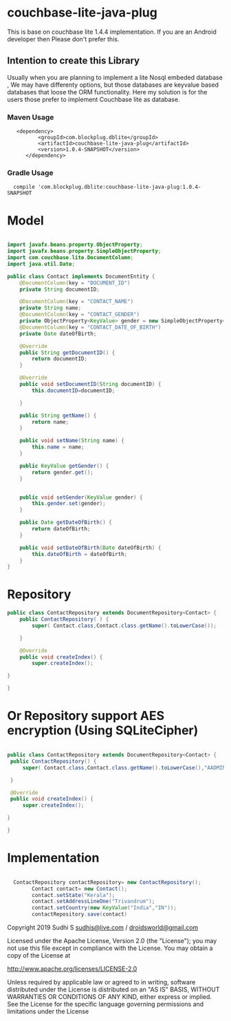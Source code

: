 # couchbase-lite-java-plug

This is base on couchbase lite 1.4.4  implementation. If you are an Android developer then Please don't prefer this.

## Intention to create this Library
Usually when you are planning to implement a lite Nosql embeded database , We may have differenty options, but those databases are keyvalue based databases that loose the ORM functionality. Here my solution is for the users those prefer to implement Couchbase lite as database.

### Maven Usage 

```
   <dependency>
          <groupId>com.blockplug.dblite</groupId>
          <artifactId>couchbase-lite-java-plug</artifactId>
          <version>1.0.4-SNAPSHOT</version>
      </dependency>
```
### Gradle Usage
```
  compile 'com.blockplug.dblite:couchbase-lite-java-plug:1.0.4-SNAPSHOT
  ```

# Model
```java

import javafx.beans.property.ObjectProperty;
import javafx.beans.property.SimpleObjectProperty;
import com.couchbase.lite.DocumentColumn;
import java.util.Date;

public class Contact implements DocumentEntity {
    @DocumentColumn(key = "DOCUMENT_ID")
    private String documentID;

    @DocumentColumn(key = "CONTACT_NAME")
    private String name;
    @DocumentColumn(key = "CONTACT_GENDER")
    private ObjectProperty<KeyValue> gender = new SimpleObjectProperty<>();
    @DocumentColumn(key = "CONTACT_DATE_OF_BIRTH")
    private Date dateOfBirth;

    @Override
    public String getDocumentID() {
        return documentID;
    }

    @Override
    public void setDocumentID(String documentID) {
        this.documentID=documentID;

    }

    public String getName() {
        return name;
    }

    public void setName(String name) {
        this.name = name;
    }

    public KeyValue getGender() {
        return gender.get();
    }


    public void setGender(KeyValue gender) {
        this.gender.set(gender);
    }

    public Date getDateOfBirth() {
        return dateOfBirth;
    }

    public void setDateOfBirth(Date dateOfBirth) {
        this.dateOfBirth = dateOfBirth;
    }
}

```
# Repository
```java
public class ContactRepository extends DocumentRepository<Contact> {
    public ContactRepository( ) {
        super( Contact.class,Contact.class.getName().toLowerCase());

    }

    @Override
    public void createIndex() {
        super.createIndex();

}

}

```

 # Or Repository support AES encryption (Using SQLiteCipher)
   ```java

public class ContactRepository extends DocumentRepository<Contact> {
    public ContactRepository() {
        super( Contact.class,Contact.class.getName().toLowerCase(),"AADMIN123#",System.getProperty("user.home"),"example/data/");

    }

    @Override
    public void createIndex() {
        super.createIndex();

}

}
   ```
# Implementation

```java

  ContactRepository contactRepository= new ContactRepository();
        Contact contact= new Contact();
        contact.setState("Kerala");
        contact.setAddressLineOne("Trivandrum");
        contact.setCountry(new KeyValue("India","IN"));
        contactRepository.save(contact)
```

Copyright 2019 Sudhi S sudhis@live.com / droidsworld@gmail.com

Licensed under the Apache License, Version 2.0 (the "License"); you may not use this file except in compliance with the License. You may obtain a copy of the License at

http://www.apache.org/licenses/LICENSE-2.0

Unless required by applicable law or agreed to in writing, software distributed under the License is distributed on an "AS IS" BASIS, WITHOUT WARRANTIES OR CONDITIONS OF ANY KIND, either express or implied. See the License for the specific language governing permissions and limitations under the License
